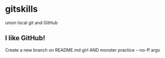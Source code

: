 # gitskills
union local git and GitHub
## I like GitHub!
Create a new branch on README.md
girl AND monster
practice --no-ff argv
